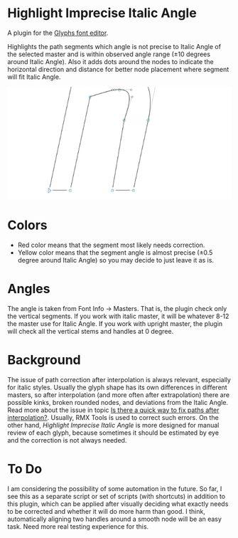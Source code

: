 # Highlight Imprecise Italic Angle

A plugin for the [Glyphs font editor](http://glyphsapp.com/).

Highlights the path segments which angle is not precise to Italic Angle of the selected master and is within observed angle range (±10 degrees around Italic Angle). Also it adds dots around the nodes to indicate the horizontal direction and distance for better node placement where segment will fit Italic Angle.

![](PreviewAnimation.gif)

# Colors

- Red color means that the segment most likely needs correction.
- Yellow color means that the segment angle is almost precise (±0.5 degree around Italic Angle) so you may decide to just leave it as is.

# Angles

The angle is taken from Font Info -> Masters. That is, the plugin check only the vertical segments. If you work with italic master, it will be whatever 8-12 the master use for Italic Angle. If you work with upright master, the plugin will check all the vertical stems and handles at 0 degree.

# Background

The issue of path correction after interpolation is always relevant, especially for italic styles. Usually the glyph shape has its own differences in different masters, so after interpolation (and more often after extrapolation) there are possible kinks, broken rounded nodes, and deviations from the Italic Angle. Read more about the issue in topic [Is there a quick way to fix paths after interpolation?](https://forum.glyphsapp.com/t/is-there-a-quick-way-to-fix-paths-after-interpolation/3311). Usually, RMX Tools is used to correct such errors. On the other hand, *Highlight Imprecise Italic Angle* is more designed for manual review of each glyph, because sometimes it should be estimated by eye and the correction is not always needed.

# To Do

I am considering the possibility of some automation in the future. So far, I see this as a separate script or set of scripts (with shortcuts) in addition to this plugin, which can be applied after visually deciding what exactly needs to be corrected and whether it will do more harm than good. I think, automatically aligning two handles around a smooth node will be an easy task. Need more real testing experience for this.